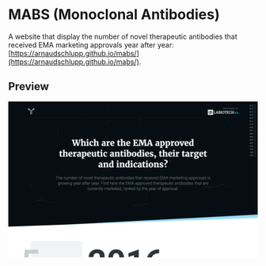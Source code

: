 # MABS (Monoclonal Antibodies)
A website that display the number of novel therapeutic antibodies that received EMA marketing approvals year after year: [https://arnaudschlupp.github.io/mabs/](https://arnaudschlupp.github.io/mabs/).

## Preview
![FMCW radar principle](/assets/preview.png)